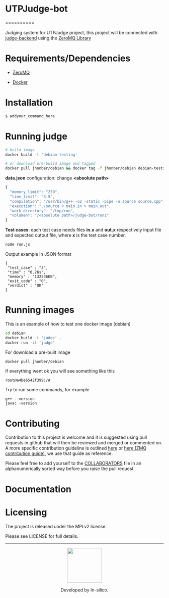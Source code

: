 # UTPJudge-bot
==========

Judging system for UTPJudge project, this project will be connected
with [judge-backend](https://github.com/in-silico/judge-backend) 
using the [ZeroMQ Library](http://zeromq.org/)


Requirements/Dependencies
=========================

- [ZeroMQ](http://zeromq.org/)

- [Docker](https://www.docker.com/)


Installation
============

```sh
$ addyour_command_here 
```

Running judge
===========
```sh
# build image
docker build -t 'debian-testing'

# or download pre-build image and tagged
docker pull jhonber/debian && docker tag -f jhonber/debian debian-testing
```

**data.json** configuration: change **\<absolute path\>**

```javascript
{
  "memory_limit": "250",
  "time_limit": "3.5",
  "compilation": "/usr/bin/g++ -o2 -static -pipe -o source source.cpp",
  "execution": "./source < main.in > main.out",
  "work_directory": "/tmp/run",
  "volumen": "/<absolute path>/judge-bot/run1"
}

```

**Test cases**: each test case needs files **in.x** and **out.x** respectively input file and expected output file, where **x** is the test case number.


```sh
node run.js
```

Output example in JSON format
```console
{
 "test_case" : "3",
 "time" : "0.26s",
 "memory" : "132536KB",
 "exit_code" : "0",
 "verdict" : "OK"
}
```



Running images
==============

This is an example of how to test one docker image (debian)

```sh
cd debian
docker build -t 'judge' .
docker run -it 'judge'
```

For download a pre-built image
```sh
docker pull jhonber/debian
```

If everything went ok you will see something like this

```
root@a4be6542f399:/# 
```

Try to run some commands, for example

```
g++ --version
javac -version
```


Contributing
============

Contribution to this project is welcome and it is suggested using pull requests
in github that will then be reviewed and merged or commented on. A more specific
contribution guideline is outlined [here](https://github.com/in-silico/Contribution-guide)
or [here (ZMQ contribution guide)](http://zeromq.org/docs:contributing), 
we use that guide as reference.

Please feel free to add yourself to the 
[COLLABORATORS](https://github.com/in-silico/judge-bot/blob/master/COLLABORATORS) 
file in an alphanumerically sorted way before you raise the pull request.

Documentation
=============


Licensing
=========

The project is released under the MPLv2 license.

Please see LICENSE for full details.

_______
<p align="center"><img src="https://cloud.githubusercontent.com/assets/14989202/11768037/94347c26-a18e-11e5-84ad-a8554c9fe75d.png" width=110px></img></p>

<p align="center">Developed by In-silico.</p>
